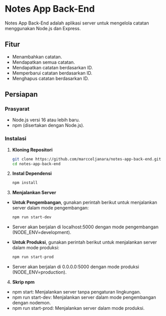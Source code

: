 # Notes App Back-End

Notes App Back-End adalah aplikasi server untuk mengelola catatan menggunakan Node.js dan Express.

## Fitur
- Menambahkan catatan.
- Mendapatkan semua catatan.
- Mendapatkan catatan berdasarkan ID.
- Memperbarui catatan berdasarkan ID.
- Menghapus catatan berdasarkan ID.

## Persiapan
### Prasyarat
- Node.js versi 16 atau lebih baru.
- npm (disertakan dengan Node.js).

### Instalasi
1. **Kloning Repositori**
   ```bash
   git clone https://github.com/marcceljanara/notes-app-back-end.git
   cd notes-app-back-end

2. **Instal Dependensi**
   ```bash
   npm install

3. **Menjalankan Server**
- **Untuk Pengembangan**, gunakan perintah berikut untuk menjalankan server dalam mode pengembangan:
  ```bash
  npm run start-dev
 - Server akan berjalan di localhost:5000 dengan mode pengembangan (NODE_ENV=development).

- **Untuk Produksi**, gunakan perintah berikut untuk menjalankan server dalam mode produksi:
  ```bash
  npm run start-prod
- Server akan berjalan di 0.0.0.0:5000 dengan mode produksi (NODE_ENV=production).

4. **Skrip npm**
- npm start: Menjalankan server tanpa pengaturan lingkungan.
- npm run start-dev: Menjalankan server dalam mode pengembangan dengan nodemon.
- npm run start-prod: Menjalankan server dalam mode produksi.
